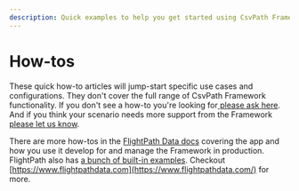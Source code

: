 ```yaml
---
description: Quick examples to help you get started using CsvPath Framework
---
```


# How-tos

These quick how-to articles will jump-start specific use cases and configurations. They don't cover the full range of CsvPath Framework functionality. If you don't see a how-to you're looking for[ please ask here](../../getting-started/a-helping-hand.md). And if you think your scenario needs more support from the Framework [please let us know](../../getting-started/a-helping-hand.md).

There are more how-tos in the [FlightPath Data docs](https://www.flightpathdata.com/docs.html) covering the app and how you use it develop for and manage the Framework in production. FlightPath also has [a bunch of built-in examples](../../getting-started/get-the-flightpath-app/preview-the-flightpath-examples/). Checkout [https://www.flightpathdata.com](https://www.flightpathdata.com/) for more.

